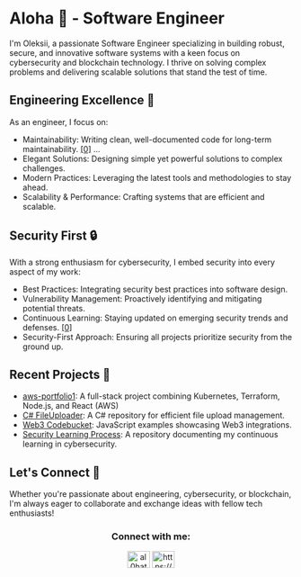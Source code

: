 # Aloha 👋 - Software Engineer

I'm Oleksii, a passionate Software Engineer specializing in building robust, secure, and innovative software systems with a keen focus on cybersecurity and blockchain technology.
I thrive on solving complex problems and delivering scalable solutions that stand the test of time.


## Engineering Excellence 🚀

As an engineer, I focus on:
- Maintainability: Writing clean, well-documented code for long-term maintainability. <a href="https://github.com/alohamonius/codebucket/tree/main/test/unit">[0]</a> ...
- Elegant Solutions: Designing simple yet powerful solutions to complex challenges.
- Modern Practices: Leveraging the latest tools and methodologies to stay ahead.
- Scalability & Performance: Crafting systems that are efficient and scalable.

## Security First 🔒

With a strong enthusiasm for cybersecurity, I embed security into every aspect of my work:

- Best Practices: Integrating security best practices into software design.
- Vulnerability Management: Proactively identifying and mitigating potential threats.
- Continuous Learning: Staying updated on emerging security trends and defenses. <a href="https://github.com/alohamonius/security-journey">[0]</a>
- Security-First Approach: Ensuring all projects prioritize security from the ground up.


## Recent Projects 💼

- <a href="https://github.com/alohamonius/AWS_Portfolio1">aws-portfolio1</a>: A full-stack project combining Kubernetes, Terraform, Node.js, and React (AWS)
- <a href="https://github.com/alohamonius/FileUploader">C# FileUploader</a>: A C# repository for efficient file upload management.
- <a href="https://github.com/alohamonius/codebucket">Web3 Codebucket</a>: JavaScript examples showcasing Web3 integrations.
- <a href="https://github.com/alohamonius/security-journey">Security Learning Process</a>: A repository documenting my continuous learning in cybersecurity.

## Let's Connect 🤝
Whether you're passionate about engineering, cybersecurity, or blockchain, I'm always eager to collaborate and exchange ideas with fellow tech enthusiasts!


<h3 align="center">Connect with me:</h3>
<p align="center">
<a href="https://twitter.com/al0hatech" target="blank"><img align="center" src="https://raw.githubusercontent.com/rahuldkjain/github-profile-readme-generator/master/src/images/icons/Social/twitter.svg" alt="al0hatech" height="30" width="40" /></a>
<a href="https://linkedin.com/in/https://www.linkedin.com/in/oleksii-bichuk-a2698613b/" target="blank"><img align="center" src="https://raw.githubusercontent.com/rahuldkjain/github-profile-readme-generator/master/src/images/icons/Social/linked-in-alt.svg" alt="https://www.linkedin.com/in/oleksii-bichuk-a2698613b/" height="30" width="40" /></a>
</p>

